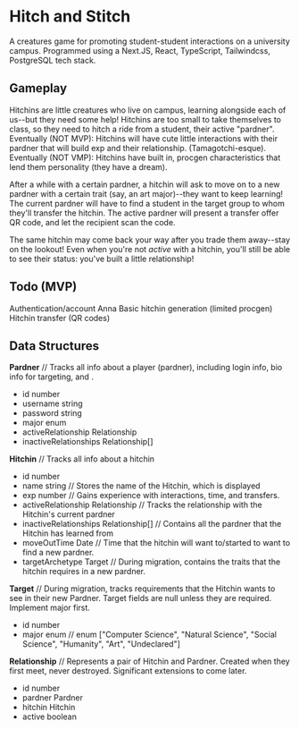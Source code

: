# Hitch and Stitch

A creatures game for promoting student-student interactions on a university campus.
Programmed using a Next.JS, React, TypeScript, Tailwindcss, PostgreSQL tech stack.

## Gameplay
Hitchins are little creatures who live on campus, learning alongside each of us--but they need some help!
Hitchins are too small to take themselves to class, so they need to hitch a ride from a student, their active "pardner".
Eventually (NOT MVP): Hitchins will have cute little interactions with their pardner that will build exp and their relationship. (Tamagotchi-esque).
Eventually (NOT VMP): Hitchins have built in, procgen characteristics that lend them personality (they have a dream).

After a while with a certain pardner, a hitchin will ask to move on to a new pardner with a certain trait (say, an art major)--they want to keep learning!
The current pardner will have to find a student in the target group to whom they'll transfer the hitchin.
The active pardner will present a transfer offer QR code, and let the recipient scan the code.

The same hitchin may come back your way after you trade them away--stay on the lookout!
Even when you're not *active* with a hitchin, you'll still be able to see their status: you've built a little relationship! 

## Todo (MVP)
Authentication/account                          Anna
Basic hitchin generation (limited procgen)
Hitchin transfer (QR codes)

## Data Structures

**Pardner** 		// Tracks all info about a player (pardner), including login info, bio info for targeting, and .
- id			number
- username		string
- password		string
- major			enum
- activeRelationship	Relationship
- inactiveRelationships	Relationship[]	

**Hitchin**		// Tracks all info about a hitchin
- id			number
- name			string 		// Stores the name of the Hitchin, which is displayed
- exp			number		// Gains experience with interactions, time, and transfers.
- activeRelationship	Relationship	// Tracks the relationship with the Hitchin's current pardner
- inactiveRelationships	Relationship[]	// Contains all the pardner that the Hitchin has learned from
- moveOutTime		Date		// Time that the hitchin will want to/started to want to find a new pardner.
- targetArchetype	Target		// During migration, contains the traits that the hitchin requires in a new pardner.

**Target** 		// During migration, tracks requirements that the Hitchin wants to see in their new Pardner. Target fields are null unless they are required. Implement major first.
- id			number
- major			enum		// enum ["Computer Science", "Natural Science", "Social Science", "Humanity", "Art", "Undeclared"]

**Relationship**	// Represents a pair of Hitchin and Pardner. Created when they first meet, never destroyed. Significant extensions to come later.
- id			number
- pardner		Pardner
- hitchin		Hitchin
- active		boolean
